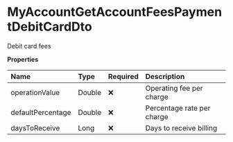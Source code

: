 # MyAccountGetAccountFeesPaymentDebitCardDto

Debit card fees

**Properties**

| Name              | Type   | Required | Description                |
| :---------------- | :----- | :------- | :------------------------- |
| operationValue    | Double | ❌       | Operating fee per charge   |
| defaultPercentage | Double | ❌       | Percentage rate per charge |
| daysToReceive     | Long   | ❌       | Days to receive billing    |

<!-- This file was generated by liblab | https://liblab.com/ -->
